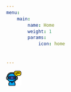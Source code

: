 ```yaml
---
menu:
    main:
        name: Home
        weight: 1
        params:
            icon: home

           
---
```


<div>
        <a href="https://n9.cl/p40yg" target="_blank">
            <img src="chat.png" title="Chatbot" alt="Chatbot" width="40" height="40"/>
        </a>
</div> 

